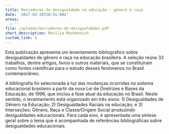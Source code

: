 ```yaml
---
title: Marcadores de desigualdade na educação - gênero e raça
date: '2017-03-20T20:55:00Z'
areas:
  - ''
file: /uploads/marcadores-de-desigualdades.pdf
short_description: Marília Moshkovich
custom_link: a
---
```

Esta publicação apresenta um levantamento bibliográfico sobre desigualdades de gênero e raça na educação brasileira. A seleção reúne 32 trabalhos, dentre artigos, livros e outros materiais, que se constituíram como fontes científicas para o estudo desses fenômenos no Brasil contemporâneo.

A bibliografia foi selecionada à luz das mudanças ocorridas no sistema educacional brasileiro a partir da nova Lei de Diretrizes e Bases da Educação, de 1996, que iniciou a fase atual da educação no Brasil. Neste sentido, o levantamento está organizado em três eixos: 1) Desigualdades de Gênero na Educação; 2) Desigualdades Raciais na educação; e 3) Interseções: Gênero, Raça e Classe/Origem Social produzindo desigualdades educacionais. Para cada eixo, é apresentada uma síntese geral sobre o tema que é acompanhada de referências bibliográficas sobre desigualdades educacionais.
